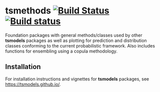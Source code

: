 # tsmethods [![Build Status](https://travis-ci.org/tsmodels/tsmethods.svg?branch=master)](https://travis-ci.org/tsmodels/tsmethods) [![Build status](https://ci.appveyor.com/api/projects/status/github/tsmodels/tsmethods?branch=master)](https://ci.appveyor.com/project/kthohr/tsmethods/branch/master)
Foundation packages with general methods/classes used by other **tsmodels** packages as well as plotting for prediction and distribution classes conforming to the current probabilistic framework. Also includes functions for ensembling using a copula methodology.

## Installation

For installation instructions and vignettes for **tsmodels** packages, see https://tsmodels.github.io/.